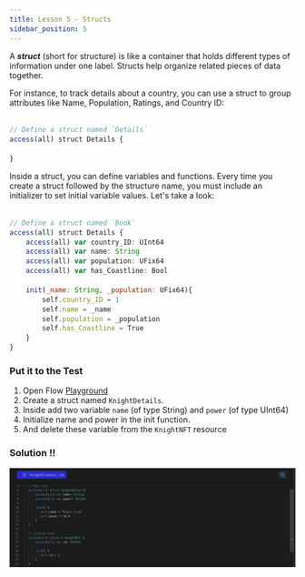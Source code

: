 ```yaml
---
title: Lesson 5 - Structs
sidebar_position: 5
---
```


A **_struct_** (short for structure) is like a container that holds different types of information under one label. Structs help organize related pieces of data together.

For instance, to track details about a country, you can use a struct to group attributes like Name, Population, Ratings, and Country ID:

```jsx

// Define a struct named `Details`
access(all) struct Details {

}

```

Inside a struct, you can define variables and functions. Every time you create a struct followed by the structure name, you must include an initializer to set initial variable values. Let's take a look:

```jsx

// Define a struct named `Book`
access(all) struct Details {
    access(all) var country_ID: UInt64
    access(all) var name: String
    access(all) var population: UFix64
    access(all) var has_Coastline: Bool

    init(_name: String, _population: UFix64){
        self.country_ID = 1
        self.name = _name
        self.population = _population
        self.has_Coastline = True
    }
}

```

### Put it to the Test

1. Open Flow [Playground](https://play.flow.com/)
2. Create a struct named `KnightDetails`.
3. Inside add two variable `name` (of type String) and `power` (of type UInt64)
4. Initialize name and power in the init function.
5. And delete these variable from the `KnightNFT` resource

### Solution !!

![Alt text](image-3.png)
